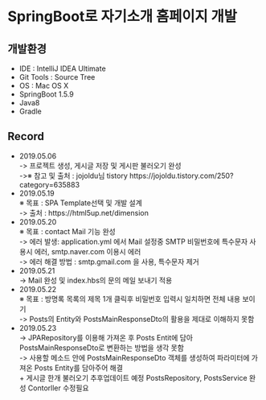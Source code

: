 <h1>SpringBoot로 자기소개 홈페이지 개발</h1>

<h2>개발환경</h2>
<ul>
 <li>IDE : IntelliJ IDEA Ultimate</li>
 <li>Git Tools : Source Tree</li>
 <li>OS : Mac OS X</li>
 <li>SpringBoot 1.5.9</li>
 <li>Java8</li>
 <li>Gradle</li>
</ul>

<h2>Record</h2>
<ul>
   <li>2019.05.06</li>
    -> 프로젝트 생성, 게시글 저장 및 게시판 불러오기 완성<br>
    ->※ 참고 및 출처 : jojoldu님 tistory  https://jojoldu.tistory.com/250?category=635883<br>
   <li>2019.05.19</li>
    ※ 목표 : SPA Template선택 및 개발 설계<br>
    -> 출처 : https://html5up.net/dimension<br>
   <li>2019.05.20</li>
   ※ 목표 : contact Mail 기능 완성<br>
   -> 에러 발생: application.yml 에서 Mail 설정중 SMTP 비밀번호에 특수문자 사용시 에러, smtp.naver.com 이용시 에러 <br>
   -> 에러 해결 방법 : smtp.gmail.com 을 사용, 특수문자 제거<br>
   <li>2019.05.21</li>
   -> Mail 완성 및 index.hbs의 문의 메일 보내기 적용<br>
   <li>2019.05.22</li>
   ※ 목표 : 방명록 목록의 제목 1개 클릭후 비밀번호 입력시 일치하면 전체 내용 보이기<br> 
   -> Posts의 Entity와 PostsMainResponseDto의 활용을 제대로 이해하지 못함<br>
   <li>2019.05.23</li>
   -> JPARepository를 이용해 가져온 후  Posts Entit에 담아 PostsMainResponseDto로 변환하는 방법을 생각 못함<br>
   -> 사용할 메소드 안에 PostsMainResponseDto 객체를 생성하여 파라미터에 가져온 Posts Entity를 담아주어 해결<br>
     + 게시글 한개 불러오기 추후업데이트 예정 PostsRepository, PostsService 완성 Contorller 수정필요<br> 
</ul> 
